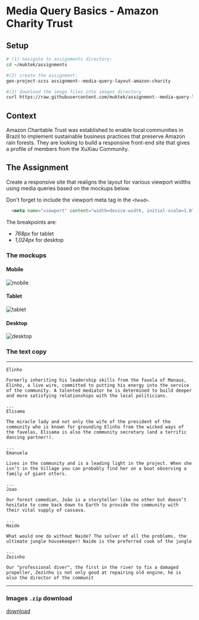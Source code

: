 # Media Query Basics - Amazon Charity Trust

## Setup
```sh
# (1) navigate to assignments directory:
cd ~/muktek/assignments

#(2) create the assignment:
gen-project-scss assignment--media-query-layout-amazon-charity

#(3) download the image files into images directory
curl https://raw.githubusercontent.com/muktek/assignment--media-query-layout-amazon-charity/master/project-images.zip > project-images.zip
```

## Context
Amazon Charitable Trust was established to enable local communities in Brazil to implement sustainable business practices that preserve Amazon rain forests. They are looking to build a responsive front-end site that gives a profile of members from the XuXiau Community.

## The Assignment
Create a responsive site that realigns the layout for various viewport widths using media queries based on the mockups below.

Don't forget to include the viewport meta tag in the `<head>`.
```html
  <meta name="viewport" content="width=device-width, initial-scale=1.0">
```

The breakpoints are:
+ *768px* for tablet
+ *1,024px* for desktop


### The mockups

#### Mobile
![mobile](mockups/act-mockup-mobile.png)

#### Tablet
![tablet](mockups/act-mockup-tablet.png)

#### Desktop
![desktop](mockups/act-mockup-desktop.png)

### The text copy
<hr/>

```
Elinho

Formerly inheriting his leadership skills from the favela of Manaus, Elinho, a live wire, committed to putting his energy into the service of the community. A talented mediator he is determined to build deeper and more satisfying relationships with the local politicians.

...
Elisama

The miracle lady and not only the wife of the president of the community who is known for grounding Elinho from the wicked ways of the favelas, Elisama is also the community secretary (and a terrific dancing partner!).

...
Emanuela

Lives in the community and is a leading light in the project. When she isn’t in the Village you can probably find her on a boat observing a family of giant otters.

...
Joao

Our forest comedian, João is a storyteller like no other but doesn’t hesitate to come back down to Earth to provide the community with their vital supply of cassava.

...
Naide

What would one do without Naide? The solver of all the problems, the ultimate jungle housekeeper! Naide is the preferred cook of the jungle

...
Zezinho

Our "professional diver", the first in the river to fix a damaged propeller, Zezinho is not only good at repairing old engine, he is also the director of the communit

```

<hr/>

### Images `.zip` download
[download](https://github.com/muktek/assignment--media-query-layout-amazon-charity/blob/master/project-images.zip?raw=true)

